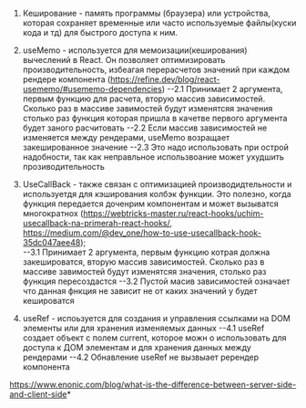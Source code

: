 1. Кеширование - память программы (браузера) или устройства, которая сохраняет временные или часто используемые файлы(куски кода и тд) для быстрого доступа к ним.
2. useMemo - используется для мемоизации(кеширования) вычеслений в React. Он позволяет оптимизировать производительность, избеагая перерасчетов значений при каждом рендере компонента (https://refine.dev/blog/react-usememo/#usememo-dependencies)
    --2.1 Принимает 2 аргумента, первым функцию для расчета, вторую массив зависимостей. Сколько раз в массиве завимостей будут изменятсяя значения столько раз функция которая пришла в качетве первого аргумента будет заного расчитовать
    --2.2 Если массив зависимостей не изменяется между рендерами, useMemo возращает закешированное значение
    --2.3 Это надо использовать при острой надобности, так как неправльное использвоание может ухудшить прозиводительность

3. UseCallBack  - также связан с оптимизацией производидтельности и используетдя для кэширования колбэк функции. Это полезно, когда функция передается доченрим компонентам и может вызыватся многократнох (https://webtricks-master.ru/react-hooks/uchim-usecallback-na-primerah-react-hooks/, https://medium.com/@dev_one/how-to-use-usecallback-hook-35dc047aee48);  
    --3.1 Принимает 2 аргумента, первым функцию котрая должна закешироватся, вторую массив зависимостей. Сколько раз в массиве завимостей будут изменятсяя значения, столько раз функция пересоздастся
    --3.2 Пустой масив зависимостей означает что данная фнкция не зависит не от каких значений у будет кешироватся

4. useRef - испоьзуется для создания и управления ссылками на DOM элементы или для хранения изменяемых данных
    --4.1 useRef создает объект с полем current, которое можн о использовать для доступа к ДОМ элементам и для хранения данных между рендерами
    --4.2  Обнавление useRef не вызвыает ререндер компонента





https://www.enonic.com/blog/what-is-the-difference-between-server-side-and-client-side*